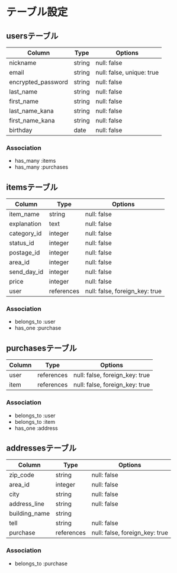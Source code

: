 # テーブル設定

## usersテーブル

| Column             | Type   | Options     |
| ------------------ | ------ | ----------- |
| nickname           | string | null: false |
| email              | string | null: false, unique: true |
| encrypted_password | string | null: false |
| last_name          | string | null: false |
| first_name         | string | null: false |
| last_name_kana     | string | null: false |
| first_name_kana    | string | null: false |
| birthday           | date   | null: false |

### Association

- has_many :items
- has_many :purchases

## itemsテーブル

| Column      | Type       | Options     |
| ----------- | ---------- | ----------- |
| item_name   | string     | null: false |
| explanation | text       | null: false |
| category_id | integer    | null: false |
| status_id   | integer    | null: false |
| postage_id  | integer    | null: false |
| area_id     | integer    | null: false |
| send_day_id | integer    | null: false |
| price       | integer    | null: false |
| user        | references | null: false, foreign_key: true |

### Association

- belongs_to :user
- has_one :purchase

## purchasesテーブル
| Column | Type       | Options     |
| ------ | ---------- | ----------- |
| user   | references | null: false, foreign_key: true |
| item   | references | null: false, foreign_key: true |

### Association

- belongs_to :user
- belongs_to :item
- has_one :address

## addressesテーブル
| Column        | Type       | Options     |
| ------------- | ---------- | ----------- |
| zip_code      | string     | null: false |
| area_id       | integer    | null: false |
| city          | string     | null: false |
| address_line  | string     | null: false |
| building_name | string     |             |
| tell          | string     | null: false |
| purchase      | references | null: false, foreign_key: true |

### Association

- belongs_to :purchase